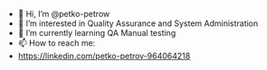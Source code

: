 - 👋 Hi, I’m @petko-petrow
- 👀 I’m interested in Quality Assurance and System Administration
- 🌱 I’m currently learning QA Manual testing
- 📫 How to reach me: 
- https://linkedin.com/petko-petrov-964064218

